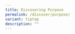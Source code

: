 ```yaml
---
title: Discovering Purpose
permalink: /discover/purpose/
variant: tiptap
description: ""
---
```

<p></p>